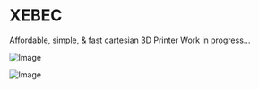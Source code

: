 # XEBEC
Affordable, simple, &amp; fast cartesian 3D Printer 
Work in progress...

![Image](https://github.com/user-attachments/assets/747bfdcb-873d-49de-a60f-528688b1bab1)

![Image](https://github.com/user-attachments/assets/4b5a9c6a-cf6b-4f4f-9a69-ab2bfd4e2e34)
